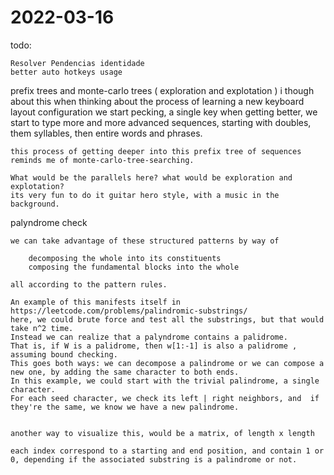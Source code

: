 # 2022-03-16

todo:

    Resolver Pendencias identidade
    better auto hotkeys usage

prefix trees and monte-carlo trees
    ( exploration and explotation )
    i though about this when thinking about the process of learning a new keyboard layout configuration
    we start pecking, a single key
    when getting better, we start to type more and more advanced sequences, starting with doubles, them syllables, then entire words and phrases.

    this process of getting deeper into this prefix tree of sequences reminds me of monte-carlo-tree-searching.

    What would be the parallels here? what would be exploration and explotation?
    its very fun to do it guitar hero style, with a music in the background.

palyndrome check

    we can take advantage of these structured patterns by way of 
        
        decomposing the whole into its constituents
        composing the fundamental blocks into the whole
    
    all according to the pattern rules.

    An example of this manifests itself in 
    https://leetcode.com/problems/palindromic-substrings/ 
    here, we could brute force and test all the substrings, but that would take n^2 time.
    Instead we can realize that a palyndrome contains a palidrome.
    That is, if W is a palidrome, then w[1:-1] is also a palidrome , assuming bound checking. 
    This goes both ways: we can decompose a palindrome or we can compose a new one, by adding the same character to both ends.
    In this example, we could start with the trivial palindrome, a single character. 
    For each seed character, we check its left | right neighbors, and  if they're the same, we know we have a new palindrome.
    

    another way to visualize this, would be a matrix, of length x length

    each index correspond to a starting and end position, and contain 1 or 0, depending if the associated substring is a palindrome or not.
